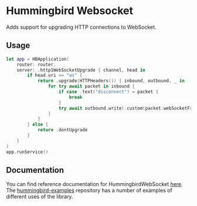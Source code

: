 # Hummingbird Websocket

Adds support for upgrading HTTP connections to WebSocket. 

## Usage

```swift
let app = HBApplication(
    router: router,
    server: .http1WebSocketUpgrade { channel, head in
        if head.uri == "ws" {
            return .upgrade(HTTPHeaders()) { inbound, outbound, _ in
                for try await packet in inbound {
                    if case .text("disconnect") = packet {
                        break
                    }
                    try await outbound.write(.custom(packet.webSocketFrame))
                }
            }
        } else {
            return .dontUpgrade
        }
    }
)
app.runService()
```

## Documentation

You can find reference documentation for HummingbirdWebSocket [here](https://hummingbird-project.github.io/hummingbird-docs/2.0/documentation/hummingbirdwebsocket). The [hummingbird-examples](https://github.com/hummingbird-project/hummingbird-examples) repository has a number of examples of different uses of the library.
